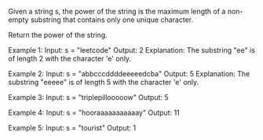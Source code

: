 Given a string s, the power of the string is the maximum length of a non-empty substring that contains only one unique character.

Return the power of the string.

Example 1:
Input: s = "leetcode"
Output: 2
Explanation: The substring "ee" is of length 2 with the character 'e' only.

Example 2:
Input: s = "abbcccddddeeeeedcba"
Output: 5
Explanation: The substring "eeeee" is of length 5 with the character 'e' only.

Example 3:
Input: s = "triplepillooooow"
Output: 5

Example 4:
Input: s = "hooraaaaaaaaaaay"
Output: 11

Example 5:
Input: s = "tourist"
Output: 1
 